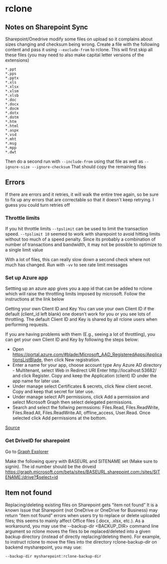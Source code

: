 # rclone

## Notes on Sharepoint Sync

Sharepoint/Onedrive modify some files on upload so it complains about sizes
changing and checksum being wrong. Create a file with the following content and
pass it using `--exclude-from` to rclone. This will first skip all these files
(you may need to also make capital letter versions of the extensions)

```
*.ppt
*.pps
*.pptx
*.xls
*.xlsx
*.xlsm
*.xlsb
*.doc
*.docx
*.docm
*.dotx
*.dotm
*.htm
*.html
*.aspx
*.vsd
*.mht
*.msg
*.mpp
*.dwt
```

Then do a second run with `--include-from` using that file as well as
`--ignore-size --ignore-checksum` That should copy the remaining files

## Errors

If there are errors and it retries, it will walk the entire tree again, so be
sure to fix up any errors that are correctable so that it doesn't keep retrying.
I guess you could turn retries off

### Throttle limits

If you hit throttle limits `--tpslimit` can be used to limit the transaction
speed. `--tpslimit 10` seemed to work with sharepoint to avoid hitting limits
without too much of a speed penalty. Since its probably a combination of number
of transactions and bandwidth, it may not be possible to optimize to a single
limit value

With a lot of files, this can really slow down a second check where not much has
changed. Run with `-vv` to see rate limit messages

### Set up Azure app

Settting up an azure app gives you a app id that can be added to rclone which
will raise the throttling limits imposed by microsoft. Follow the instructions
at the link below

Getting your own Client ID and Key You can use your own Client ID if the default
(client_id left blank) one doesn’t work for you or you see lots of throttling.
The default Client ID and Key is shared by all rclone users when performing
requests.

If you are having problems with them (E.g., seeing a lot of throttling), you can
get your own Client ID and Key by following the steps below:

- Open
  https://portal.azure.com/#blade/Microsoft_AAD_RegisteredApps/ApplicationsListBlade,
  then click New registration.
- Enter a name for your app, choose account type Any Azure AD directory -
  Multitenant, select Web in Redirect URI Enter http://localhost:53682/ and
  click Register. Copy and keep the Application (client) ID under the app name
  for later use.
- Under manage select Certificates & secrets, click New client secret. Copy and
  keep that secret for later use.
- Under manage select API permissions, click Add a permission and select
  Microsoft Graph then select delegated permissions.
- Search and select the follwing permssions: Files.Read, Files.ReadWrite,
  Files.Read.All, Files.ReadWrite.All, offline_access, User.Read. Once selected
  click Add permissions at the bottom.

[Source](https://rclone.org/onedrive/)

### Get DriveID for sharepoint

Go to
[Graph Explorer](https://developer.microsoft.com/en-us/graph/graph-explorer/preview)

Make the following query with BASEURL and SITENAME set (Make sure to signin).
The id number should be the driveid
https://graph.microsoft.com/beta/sites/BASEURL.sharepoint.com:/sites/SITENAME:/drive?$select=id

## Item not found

Replacing/deleting existing files on Sharepoint gets “item not found” It is a
known issue that Sharepoint (not OneDrive or OneDrive for Business) may return
“item not found” errors when users try to replace or delete uploaded files; this
seems to mainly affect Office files (.docx, .xlsx, etc.). As a workaround, you
may use the --backup-dir <BACKUP_DIR> command line argument so rclone moves the
files to be replaced/deleted into a given backup directory (instead of directly
replacing/deleting them). For example, to instruct rclone to move the files into
the directory rclone-backup-dir on backend mysharepoint, you may use:

```
--backup-dir mysharepoint:rclone-backup-dir
```
